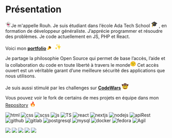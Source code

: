 # Présentation
<img src="https://github.com/Huor97/Huor97/blob/main/512rouh.gif" alt="rouh" width="18px" />Je m'appelle Rouh. Je suis étudiant dans l’école Ada Tech School <img src="https://github.com/Huor97/Huor97/blob/main/512casc.gif" alt="casc" width="20px"/> , en formation de développeur généraliste. J’apprécie programmer et résoudre des problèmes. Je code actuellement en JS, PHP et React.

Voici mon <b> [portfolio](https://portfolio-huor97.vercel.app/) </b> <img src="https://github.com/Huor97/Huor97/blob/main/512faite.gif" alt="fête" width="20px" /> <img src="https://github.com/Huor97/Huor97/blob/main/512etoil.gif" alt="etoiles" width="20px" />

Je partage la philosophie Open Source qui permet de base l’accès, l’aide et la collaboration du code en toute liberté à travers le monde<img src="https://github.com/Huor97/Huor97/blob/main/512ok.gif" alt="ok" width="18px" /> Cet accès ouvert est un véritable garant d’une meilleure sécurité des applications que nous utilisons.

Je suis aussi stimulé par les challenges sur <b> [CodeWars](https://www.codewars.com/users/Huor97) </b> <img src="https://github.com/Huor97/Huor97/blob/main/512good.gif" alt="goog" width="20px" />

Vous pouvez voir le fork de certains de mes projets en équipe dans mon [Repository](https://github.com/Huor97?tab=repositories) <img src="https://github.com/Huor97/Huor97/blob/main/512fire.gif" alt="fire" width="20px"/>

<div>
  
  <img src="https://stgsys.net/wp-content/uploads/2012/03/html-5.png" alt="html" width="45px"/>
  
  <img src="https://images-wixmp-ed30a86b8c4ca887773594c2.wixmp.com/f/ca92343b-1279-41bf-ae51-f72a0ad98a36/d7r1ju6-da9c1af0-4b18-49d0-b8f2-cbcae815c564.png?token=eyJ0eXAiOiJKV1QiLCJhbGciOiJIUzI1NiJ9.eyJpc3MiOiJ1cm46YXBwOjdlMGQxODg5ODIyNjQzNzNhNWYwZDQxNWVhMGQyNmUwIiwic3ViIjoidXJuOmFwcDo3ZTBkMTg4OTgyMjY0MzczYTVmMGQ0MTVlYTBkMjZlMCIsImF1ZCI6WyJ1cm46c2VydmljZTpmaWxlLmRvd25sb2FkIl0sIm9iaiI6W1t7InBhdGgiOiIvZi9jYTkyMzQzYi0xMjc5LTQxYmYtYWU1MS1mNzJhMGFkOThhMzYvZDdyMWp1Ni1kYTljMWFmMC00YjE4LTQ5ZDAtYjhmMi1jYmNhZTgxNWM1NjQucG5nIn1dXX0.PLfYSI8_eWKzaHLRIdW9iplTGuGQHxKWhAmCykZwgmw" alt="css" width="55px" />
  
  <img src="https://www.full-stacker.pl/assets/images/sass.png" alt="scss" width="43px" />
  <img src="https://cdn.icon-icons.com/icons2/2699/PNG/512/javascript_logo_icon_168607.png" alt="js" width="35px" />
  <img src="https://cdn.icon-icons.com/icons2/2107/PNG/128/file_type_typescript_icon_130108.png" alt="TS" width="40px" />
  <img src="https://user-images.githubusercontent.com/70602221/223539012-ebbde31e-0105-41c4-a80b-e78e6b8a63ea.png" alt="react" width="40px" />
  <img src="https://fleek-team-bucket.storage.fleek.co/thumbnails-blog/Next.png" alt="nextjs" width="60px"/>
  <img src="https://download.logo.wine/logo/Node.js/Node.js-Logo.wine.png" alt="nodejs" width="60px"/>
  <img src="http://verleihsystem.com/wp-content/uploads/2015/06/rest-api.png" alt="apiRest" width="50px" />
  <img src="https://icones.pro/wp-content/uploads/2021/06/icone-github-orange.png" alt="github" width="35px"/>
  <img src="https://cdn.freebiesupply.com/logos/large/2x/gitlab-logo-png-transparent.png" alt="gitlab" width="35px"/>
  
  <img src="http://cliparts.co/cliparts/ATb/jr8/ATbjr89ac.png" alt="postgresql" width="47px" />
  <img src="https://marcas-logos.net/wp-content/uploads/2020/11/MySQL-logo-2048x1365.png" alt="mysql" width="60px" />
  <img src="https://logos-world.net/wp-content/uploads/2021/02/Docker-Emblem.png" alt="docker" width="60px" />
  <img src="https://upload.wikimedia.org/wikipedia/commons/thumb/5/53/GNU_and_Tux.svg/langfr-144px-GNU_and_Tux.svg.png" alt="fedora" width="60px" />
  <img src="https://i2.wp.com/mobile-jon.com/wp-content/uploads/2021/04/Agile-Methodology.jpg?fit=1920%2C1080&ssl=1" alt="Agil" width="60px" />
  
<div>

![](http://github-profile-summary-cards.vercel.app/api/cards/profile-details?username=huor97&theme=algolia) 
![](http://github-profile-summary-cards.vercel.app/api/cards/repos-per-language?username=huor97&theme=algolia) 
![](http://github-profile-summary-cards.vercel.app/api/cards/most-commit-language?username=huor97&theme=algolia) 
![](http://github-profile-summary-cards.vercel.app/api/cards/stats?username=huor97&theme=algolia) 
![](http://github-profile-summary-cards.vercel.app/api/cards/productive-time?username=huor97&theme=algolia&utcOffset=8) 
